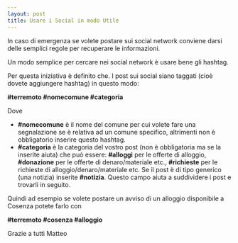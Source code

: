 ```yaml
---
layout: post
title: Usare i Social in modo Utile
---
```


In caso di emergenza se volete postare sui social network conviene darsi delle semplici regole per recuperare le informazioni.

Un modo semplice per cercare nei social network è usare bene gli hashtag. 

Per questa iniziativa è definito che. I post sui social siano taggati (cioè dovete aggiungere hashtag) in questo modo:

**#terremoto #nomecomune #categoria** 

Dove

- **#nomecomune** è il nome del comune per cui volete fare una segnalazione se è relativa ad un comune specifico, altrimenti non è obbligatorio inserire questo hashtag.
- **#categoria** è la categoria del vostro post (non è obbligatoria ma se la inserite aiuta) che può essere: **#alloggi** per le offerte di alloggio, **#donazione** per le offerte di denaro/materiale etc., **#richieste** per le richieste di alloggio/denaro/materiale etc. Se il post è di tipo generico (una notizia) inserite **#notizia**. Questo campo aiuta a suddividere i post e trovarli in seguito.

Quindi ad esempio se volete postare un avviso di un alloggio disponibile a Cosenza potete farlo con

**#terremoto #cosenza #alloggio**

Grazie a tutti
Matteo
